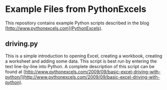 Example Files from PythonExcels
===============================

This repository contains example Python scripts described in the blog [http://www.pythonexcels.com](PythonExcels). 

driving.py
----------

This is a simple introduction to opening Excel, creating a workbook, creating a worksheet and adding some data.  This script is best run by entering the text line-by-line into Python. A complete description of this script can be found at  [http://www.pythonexcels.com/2009/09/basic-excel-driving-with-python/](http://www.pythonexcels.com/2009/09/basic-excel-driving-with-python).  

[pythonexcels]: http://www.pythonexcels.com
[python-excel]: http://www.python-excel.org
